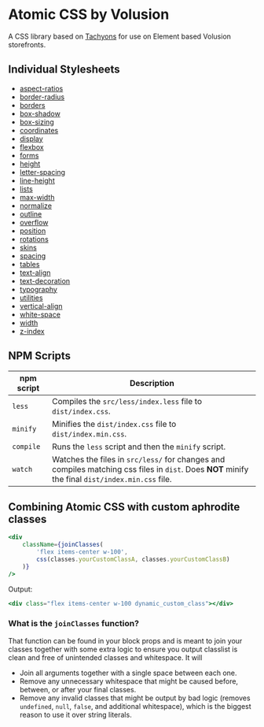 # Atomic CSS by Volusion

A CSS library based on <a href="https://github.com/tachyons-css/tachyons" target="_blank">Tachyons</a> for use on Element based Volusion storefronts.

## Individual Stylesheets

-   [aspect-ratios](./dist/styles/aspect-ratios.css)
-   [border-radius](./dist/styles/border-radius.css)
-   [borders](./dist/styles/borders.css)
-   [box-shadow](./dist/styles/box-shadow.css)
-   [box-sizing](./dist/styles/box-sizing.css)
-   [coordinates](./dist/styles/coordinates.css)
-   [display](./dist/styles/display.css)
-   [flexbox](./dist/styles/flexbox.css)
-   [forms](./dist/styles/forms.css)
-   [height](./dist/styles/height.css)
-   [letter-spacing](./dist/styles/letter-spacing.css)
-   [line-height](./dist/styles/line-height.css)
-   [lists](./dist/styles/lists.css)
-   [max-width](./dist/styles/max-width.css)
-   [normalize](./dist/styles/normalize.css)
-   [outline](./dist/styles/outline.css)
-   [overflow](./dist/styles/overflow.css)
-   [position](./dist/styles/position.css)
-   [rotations](./dist/styles/rotations.css)
-   [skins](./dist/styles/skins.css)
-   [spacing](./dist/styles/spacing.css)
-   [tables](./dist/styles/tables.css)
-   [text-align](./dist/styles/text-align.css)
-   [text-decoration](./dist/styles/text-decoration.css)
-   [typography](./dist/styles/typography.css)
-   [utilities](./dist/styles/utilities.css)
-   [vertical-align](./dist/styles/vertical-align.css)
-   [white-space](./dist/styles/white-space.css)
-   [width](./dist/styles/width.css)
-   [z-index](./dist/styles/z-index.css)

## NPM Scripts

| npm script | Description                                                                                                                                      |
| ---------- | ------------------------------------------------------------------------------------------------------------------------------------------------ |
| `less`     | Compiles the `src/less/index.less` file to `dist/index.css`.                                                                                     |
| `minify`   | Minifies the `dist/index.css` file to `dist/index.min.css`.                                                                                      |
| `compile`  | Runs the `less` script and then the `minify` script.                                                                                             |
| `watch`    | Watches the files in `src/less/` for changes and compiles matching css files in `dist`. Does **NOT** minify the final `dist/index.min.css` file. |

## Combining Atomic CSS with custom aphrodite classes

```jsx
<div
    className={joinClasses(
        'flex items-center w-100',
        css(classes.yourCustomClassA, classes.yourCustomClassB)
    )}
/>
```

Output:

```jsx
<div class="flex items-center w-100 dynamic_custom_class"></div>
```

### What is the `joinClasses` function?

That function can be found in your block props and is meant to join your classes together with some extra logic to ensure you output classlist is clean and free of unintended classes and whitespace. It will

-   Join all arguments together with a single space between each one.
-   Remove any unnecessary whitespace that might be caused before, between, or after your final classes.
-   Remove any invalid classes that might be output by bad logic (removes `undefined`, `null`, `false`, and additional whitespace), which is the biggest reason to use it over string literals.
